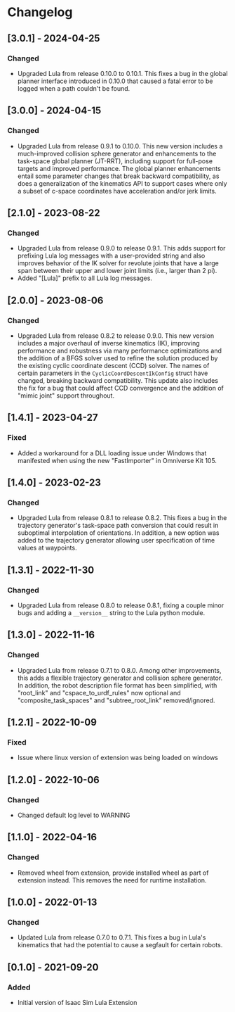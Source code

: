 # Changelog

## [3.0.1] - 2024-04-25

### Changed

- Upgraded Lula from release 0.10.0 to 0.10.1.  This fixes a bug in the global planner interface introduced in 0.10.0 that caused a fatal error to be logged when a path couldn't be found.

## [3.0.0] - 2024-04-15

### Changed

- Upgraded Lula from release 0.9.1 to 0.10.0.  This new version includes a much-improved collision sphere generator and enhancements to the task-space global planner (JT-RRT), including support for full-pose targets and improved performance.  The global planner enhancements entail some parameter changes that break backward compatibility, as does a generalization of the kinematics API to support cases where only a subset of c-space coordinates have acceleration and/or jerk limits.

## [2.1.0] - 2023-08-22

### Changed

- Upgraded Lula from release 0.9.0 to release 0.9.1.  This adds support for prefixing Lula log messages with a user-provided string and also improves behavior of the IK solver for revolute joints that have a large span between their upper and lower joint limits (i.e., larger than 2 pi).
- Added "[Lula]" prefix to all Lula log messages.

## [2.0.0] - 2023-08-06

### Changed

- Upgraded Lula from release 0.8.2 to release 0.9.0.  This new version includes a major overhaul of inverse kinematics (IK), improving performance and robustness via many performance optimizations and the addition of a BFGS solver used to refine the solution produced by the existing cyclic coordinate descent (CCD) solver.  The names of certain parameters in the `CyclicCoordDescentIkConfig` struct have changed, breaking backward compatibility.  This update also includes the fix for a bug that could affect CCD convergence and the addition of "mimic joint" support throughout.

## [1.4.1] - 2023-04-27

### Fixed

- Added a workaround for a DLL loading issue under Windows that manifested when using the new "FastImporter" in Omniverse Kit 105.

## [1.4.0] - 2023-02-23

### Changed

- Upgraded Lula from release 0.8.1 to release 0.8.2.  This fixes a bug in the trajectory generator's task-space path conversion that could result in suboptimal interpolation of orientations.  In addition, a new option was added to the trajectory generator allowing user specification of time values at waypoints.

## [1.3.1] - 2022-11-30

### Changed

- Upgraded Lula from release 0.8.0 to release 0.8.1, fixing a couple minor bugs and adding a `__version__` string to the Lula python module.

## [1.3.0] - 2022-11-16

### Changed

- Upgraded Lula from release 0.7.1 to 0.8.0.  Among other improvements, this adds a flexible trajectory generator and collision sphere generator.  In addition, the robot description file format has been simplified, with "root_link" and "cspace_to_urdf_rules" now optional and "composite_task_spaces" and "subtree_root_link" removed/ignored.

## [1.2.1] - 2022-10-09

### Fixed

- Issue where linux version of extension was being loaded on windows

## [1.2.0] - 2022-10-06

### Changed

- Changed default log level to WARNING

## [1.1.0] - 2022-04-16

### Changed

- Removed wheel from extension, provide installed wheel as part of extension instead. This removes the need for runtime installation.

## [1.0.0] - 2022-01-13

### Changed

- Updated Lula from release 0.7.0 to 0.7.1.  This fixes a bug in Lula's kinematics that had the potential to cause a segfault for certain robots.

## [0.1.0] - 2021-09-20

### Added

- Initial version of Isaac Sim Lula Extension
